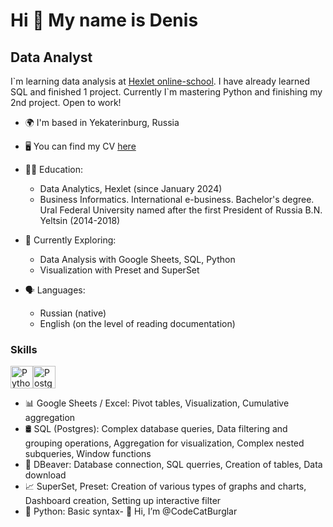 Hi 👋 My name is Denis
==============================

Data Analyst
------------

I\`m learning data analysis at [Hexlet online-school](https://cv.hexlet.io/ru/resumes/5838). I have already learned SQL and finished 1 project. Currently I`m mastering Python and finishing my 2nd project. Open to work!

* 🌍  I'm based in Yekaterinburg, Russia
* 🖥️  You can find my CV [here](https://cv.hexlet.io/ru/resumes/4024)

* 👨‍🎓 Education:
  * Data Analytics, Hexlet (since January 2024)
  * Business Informatics. International e-business. Bachelor's degree. Ural Federal University named after the first President of Russia B.N. Yeltsin (2014-2018)
  
* 🔭 Currently Exploring:
  
  * Data Analysis with Google Sheets, SQL, Python
  * Visualization with Preset and SuperSet

* 🗣️ Languages:
  * Russian (native)
  * English (on the level of reading documentation)

### Skills

<p align="left">
<a href="https://www.python.org/" target="_blank" rel="noreferrer"><img src="https://raw.githubusercontent.com/danielcranney/readme-generator/main/public/icons/skills/python-colored.svg" width="36" height="36" alt="Python" /></a><a href="https://www.postgresql.org/" target="_blank" rel="noreferrer"><img src="https://raw.githubusercontent.com/danielcranney/readme-generator/main/public/icons/skills/postgresql-colored.svg" width="36" height="36" alt="PostgreSQL" /></a>
</p>

* 📊 Google Sheets / Excel: Pivot tables, Visualization, Cumulative aggregation
* 🛢️ SQL (Postgres): Complex database queries, Data filtering and grouping operations, Aggregation for visualization, Complex nested subqueries, Window functions
* 🦫 DBeaver: Database connection, SQL querries, Creation of tables, Data download
* 📈 SuperSet, Preset: Creation of various types of graphs and charts, Dashboard creation, Setting up interactive filter
* 🐍 Python: Basic syntax- 👋 Hi, I’m @CodeCatBurglar

